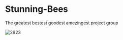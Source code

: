 # Stunning-Bees
The greatest bestest goodest amezingest project group


![2923](https://github.com/user-attachments/assets/3b772809-9b3b-44e1-a0d8-7fefa8920ae5)
